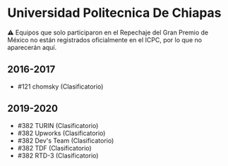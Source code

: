 # Universidad Politecnica De Chiapas

:warning: Equipos que solo participaron en el Repechaje del Gran Premio de México no están registrados oficialmente en el ICPC, por lo que no aparecerán aquí.

## 2016-2017

- #121 chomsky (Clasificatorio)

## 2019-2020

- #382 TURIN (Clasificatorio)
- #382 Upworks (Clasificatorio)
- #382 Dev's Team (Clasificatorio)
- #382 TDF (Clasificatorio)
- #382 RTD-3 (Clasificatorio)


